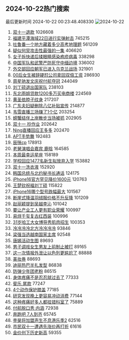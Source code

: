 ## 2024-10-22热门搜索 
最后更新时间 2024-10-22 00:23:48.408330 
![2024-10-22](https://imgs-storage.s3.us-east-005.backblazeb2.com/20241022/2024-10-22.png?versionId=4_z8fbbed132d73df8689c40f13_f104722c7516cd573_d20241021_m162347_c005_v0501024_t0037_u01729527827970) 
1. [双十一退款](https://s.weibo.com/weibo?q=%23%E5%8F%8C%E5%8D%81%E4%B8%80%E9%80%80%E6%AC%BE%23&t=31&band_rank=1&Refer=top) 1026608
1. [福建平潭海域22日进行实弹射击](https://s.weibo.com/weibo?q=%23%E7%A6%8F%E5%BB%BA%E5%B9%B3%E6%BD%AD%E6%B5%B7%E5%9F%9F22%E6%97%A5%E8%BF%9B%E8%A1%8C%E5%AE%9E%E5%BC%B9%E5%B0%84%E5%87%BB%23&t=31&band_rank=2&Refer=top) 745215
1. [吐鲁番一个地方藏着多少高考地理题](https://s.weibo.com/weibo?q=%23%E5%90%90%E9%B2%81%E7%95%AA%E4%B8%80%E4%B8%AA%E5%9C%B0%E6%96%B9%E8%97%8F%E7%9D%80%E5%A4%9A%E5%B0%91%E9%AB%98%E8%80%83%E5%9C%B0%E7%90%86%E9%A2%98%23&t=31&band_rank=3&Refer=top) 561209
1. [疑似何炅攻击性最强的一集](https://s.weibo.com/weibo?q=%E7%96%91%E4%BC%BC%E4%BD%95%E7%82%85%E6%94%BB%E5%87%BB%E6%80%A7%E6%9C%80%E5%BC%BA%E7%9A%84%E4%B8%80%E9%9B%86&t=31&band_rank=4&Refer=top) 406620
1. [女子拆快递后揉眼睛感染疱疹病毒](https://s.weibo.com/weibo?q=%23%E5%A5%B3%E5%AD%90%E6%8B%86%E5%BF%AB%E9%80%92%E5%90%8E%E6%8F%89%E7%9C%BC%E7%9D%9B%E6%84%9F%E6%9F%93%E7%96%B1%E7%96%B9%E7%97%85%E6%AF%92%23&t=31&band_rank=5&Refer=top) 338298
1. [中国军队和武警严防死守中缅边境](https://s.weibo.com/weibo?q=%23%E4%B8%AD%E5%9B%BD%E5%86%9B%E9%98%9F%E5%92%8C%E6%AD%A6%E8%AD%A6%E4%B8%A5%E9%98%B2%E6%AD%BB%E5%AE%88%E4%B8%AD%E7%BC%85%E8%BE%B9%E5%A2%83%23&t=31&band_rank=6&Refer=top) 336002
1. [外交部回应朝军已进入乌克兰战场](https://s.weibo.com/weibo?q=%23%E5%A4%96%E4%BA%A4%E9%83%A8%E5%9B%9E%E5%BA%94%E6%9C%9D%E5%86%9B%E5%B7%B2%E8%BF%9B%E5%85%A5%E4%B9%8C%E5%85%8B%E5%85%B0%E6%88%98%E5%9C%BA%23&t=31&band_rank=7&Refer=top) 321901
1. [00后女生被辞硬怼公司拿回双倍工资](https://s.weibo.com/weibo?q=%2300%E5%90%8E%E5%A5%B3%E7%94%9F%E8%A2%AB%E8%BE%9E%E7%A1%AC%E6%80%BC%E5%85%AC%E5%8F%B8%E6%8B%BF%E5%9B%9E%E5%8F%8C%E5%80%8D%E5%B7%A5%E8%B5%84%23&t=31&band_rank=8&Refer=top) 286930
1. [周星驰发文庆祝付航夺冠](https://s.weibo.com/weibo?q=%E5%91%A8%E6%98%9F%E9%A9%B0%E5%8F%91%E6%96%87%E5%BA%86%E7%A5%9D%E4%BB%98%E8%88%AA%E5%A4%BA%E5%86%A0&t=31&band_rank=9&Refer=top) 244049
1. [刘丁硕退出国家队](https://s.weibo.com/weibo?q=%E5%88%98%E4%B8%81%E7%A1%95%E9%80%80%E5%87%BA%E5%9B%BD%E5%AE%B6%E9%98%9F&t=31&band_rank=10&Refer=top) 238103
1. [东北雨姐贷款1200多万买电商楼](https://s.weibo.com/weibo?q=%23%E4%B8%9C%E5%8C%97%E9%9B%A8%E5%A7%90%E8%B4%B7%E6%AC%BE1200%E5%A4%9A%E4%B8%87%E4%B9%B0%E7%94%B5%E5%95%86%E6%A5%BC%23&t=31&band_rank=11&Refer=top) 224569
1. [黄圣依脖子纹身](https://s.weibo.com/weibo?q=%23%E9%BB%84%E5%9C%A3%E4%BE%9D%E8%84%96%E5%AD%90%E7%BA%B9%E8%BA%AB%23&t=31&band_rank=12&Refer=top) 217207
1. [广东夫妇疑删除八亿补贴宣传](https://s.weibo.com/weibo?q=%23%E5%B9%BF%E4%B8%9C%E5%A4%AB%E5%A6%87%E7%96%91%E5%88%A0%E9%99%A4%E5%85%AB%E4%BA%BF%E8%A1%A5%E8%B4%B4%E5%AE%A3%E4%BC%A0%23&t=31&band_rank=13&Refer=top) 214877
1. [韦雪直播三场赚了1个亿](https://s.weibo.com/weibo?q=%23%E9%9F%A6%E9%9B%AA%E7%9B%B4%E6%92%AD%E4%B8%89%E5%9C%BA%E8%B5%9A%E4%BA%861%E4%B8%AA%E4%BA%BF%23&t=31&band_rank=14&Refer=top) 203254
1. [螃蟹结伴上岸散步当场被抓](https://s.weibo.com/weibo?q=%23%E8%9E%83%E8%9F%B9%E7%BB%93%E4%BC%B4%E4%B8%8A%E5%B2%B8%E6%95%A3%E6%AD%A5%E5%BD%93%E5%9C%BA%E8%A2%AB%E6%8A%93%23&t=31&band_rank=15&Refer=top) 202905
1. [双十一 抄作业](https://s.weibo.com/weibo?q=%E5%8F%8C%E5%8D%81%E4%B8%80%20%E6%8A%84%E4%BD%9C%E4%B8%9A&t=31&band_rank=16&Refer=top) 202642
1. [Ning直播回应王多多](https://s.weibo.com/weibo?q=%23Ning%E7%9B%B4%E6%92%AD%E5%9B%9E%E5%BA%94%E7%8E%8B%E5%A4%9A%E5%A4%9A%23&t=31&band_rank=17&Refer=top) 202470
1. [APT手势舞](https://s.weibo.com/weibo?q=APT%E6%89%8B%E5%8A%BF%E8%88%9E&t=31&band_rank=18&Refer=top) 192483
1. [辰咪cp](https://s.weibo.com/weibo?q=%E8%BE%B0%E5%92%AAcp&t=31&band_rank=19&Refer=top) 178913
1. [老舅演唱会嘉宾 鹿晗](https://s.weibo.com/weibo?q=%E8%80%81%E8%88%85%E6%BC%94%E5%94%B1%E4%BC%9A%E5%98%89%E5%AE%BE%20%E9%B9%BF%E6%99%97&t=31&band_rank=20&Refer=top) 164585
1. [本周最幸运星座](https://s.weibo.com/weibo?q=%23%E6%9C%AC%E5%91%A8%E6%9C%80%E5%B9%B8%E8%BF%90%E6%98%9F%E5%BA%A7%23&t=31&band_rank=21&Refer=top) 158189
1. [学校回应1477名新生拟放弃入学](https://s.weibo.com/weibo?q=%23%E5%AD%A6%E6%A0%A1%E5%9B%9E%E5%BA%941477%E5%90%8D%E6%96%B0%E7%94%9F%E6%8B%9F%E6%94%BE%E5%BC%83%E5%85%A5%E5%AD%A6%23&t=31&band_rank=22&Refer=top) 153882
1. [双十一洗衣液](https://s.weibo.com/weibo?q=%E5%8F%8C%E5%8D%81%E4%B8%80%E6%B4%97%E8%A1%A3%E6%B6%B2&t=31&band_rank=23&Refer=top) 152920
1. [韩国总统与北约秘书长通话](https://s.weibo.com/weibo?q=%23%E9%9F%A9%E5%9B%BD%E6%80%BB%E7%BB%9F%E4%B8%8E%E5%8C%97%E7%BA%A6%E7%A7%98%E4%B9%A6%E9%95%BF%E9%80%9A%E8%AF%9D%23&t=31&band_rank=24&Refer=top) 124175
1. [iPhone16官方罕见降价1600元](https://s.weibo.com/weibo?q=%23iPhone16%E5%AE%98%E6%96%B9%E7%BD%95%E8%A7%81%E9%99%8D%E4%BB%B71600%E5%85%83%23&t=31&band_rank=25&Refer=top) 120763
1. [王楚钦祝福刘丁硕](https://s.weibo.com/weibo?q=%23%E7%8E%8B%E6%A5%9A%E9%92%A6%E7%A5%9D%E7%A6%8F%E5%88%98%E4%B8%81%E7%A1%95%23&t=31&band_rank=26&Refer=top) 115822
1. [iPhone16哪个型号跌幅最大](https://s.weibo.com/weibo?q=%23iPhone16%E5%93%AA%E4%B8%AA%E5%9E%8B%E5%8F%B7%E8%B7%8C%E5%B9%85%E6%9C%80%E5%A4%A7%23&t=31&band_rank=27&Refer=top) 101567
1. [断崖式降温羽绒服价格不升反降](https://s.weibo.com/weibo?q=%23%E6%96%AD%E5%B4%96%E5%BC%8F%E9%99%8D%E6%B8%A9%E7%BE%BD%E7%BB%92%E6%9C%8D%E4%BB%B7%E6%A0%BC%E4%B8%8D%E5%8D%87%E5%8F%8D%E9%99%8D%23&t=31&band_rank=28&Refer=top) 101209
1. [赵丽颖提到吴越李沁](https://s.weibo.com/weibo?q=%23%E8%B5%B5%E4%B8%BD%E9%A2%96%E6%8F%90%E5%88%B0%E5%90%B4%E8%B6%8A%E6%9D%8E%E6%B2%81%23&t=31&band_rank=29&Refer=top) 101042
1. [要让产业工人更有职业荣耀](https://s.weibo.com/weibo?q=%23%E8%A6%81%E8%AE%A9%E4%BA%A7%E4%B8%9A%E5%B7%A5%E4%BA%BA%E6%9B%B4%E6%9C%89%E8%81%8C%E4%B8%9A%E8%8D%A3%E8%80%80%23&t=31&band_rank=30&Refer=top) 100997
1. [易烊千玺复古红西装](https://s.weibo.com/weibo?q=%23%E6%98%93%E7%83%8A%E5%8D%83%E7%8E%BA%E5%A4%8D%E5%8F%A4%E7%BA%A2%E8%A5%BF%E8%A3%85%23&t=31&band_rank=31&Refer=top) 100996
1. [31岁哈工大女博导秀肌肉招生](https://s.weibo.com/weibo?q=%2331%E5%B2%81%E5%93%88%E5%B7%A5%E5%A4%A7%E5%A5%B3%E5%8D%9A%E5%AF%BC%E7%A7%80%E8%82%8C%E8%82%89%E6%8B%9B%E7%94%9F%23&t=31&band_rank=32&Refer=top) 100353
1. [冷冷冷冷北方冷冷冷冷](https://s.weibo.com/weibo?q=%23%E5%86%B7%E5%86%B7%E5%86%B7%E5%86%B7%E5%8C%97%E6%96%B9%E5%86%B7%E5%86%B7%E5%86%B7%E5%86%B7%23&t=31&band_rank=33&Refer=top) 93846
1. [梁强当选越南国家主席](https://s.weibo.com/weibo?q=%23%E6%A2%81%E5%BC%BA%E5%BD%93%E9%80%89%E8%B6%8A%E5%8D%97%E5%9B%BD%E5%AE%B6%E4%B8%BB%E5%B8%AD%23&t=31&band_rank=34&Refer=top) 92548
1. [唐嫣活动生图](https://s.weibo.com/weibo?q=%E5%94%90%E5%AB%A3%E6%B4%BB%E5%8A%A8%E7%94%9F%E5%9B%BE&t=31&band_rank=35&Refer=top) 89693
1. [男子调戏女生男友上前制止被打](https://s.weibo.com/weibo?q=%23%E7%94%B7%E5%AD%90%E8%B0%83%E6%88%8F%E5%A5%B3%E7%94%9F%E7%94%B7%E5%8F%8B%E4%B8%8A%E5%89%8D%E5%88%B6%E6%AD%A2%E8%A2%AB%E6%89%93%23&t=31&band_rank=36&Refer=top) 89165
1. [这一次情报外泄让以色列更尴尬了](https://s.weibo.com/weibo?q=%23%E8%BF%99%E4%B8%80%E6%AC%A1%E6%83%85%E6%8A%A5%E5%A4%96%E6%B3%84%E8%AE%A9%E4%BB%A5%E8%89%B2%E5%88%97%E6%9B%B4%E5%B0%B4%E5%B0%AC%E4%BA%86%23&t=31&band_rank=37&Refer=top) 88888
1. [美妆券](https://s.weibo.com/weibo?q=%E7%BE%8E%E5%A6%86%E5%88%B8&t=31&band_rank=38&Refer=top) 88693
1. [迪丽热巴半扎发型](https://s.weibo.com/weibo?q=%23%E8%BF%AA%E4%B8%BD%E7%83%AD%E5%B7%B4%E5%8D%8A%E6%89%8E%E5%8F%91%E5%9E%8B%23&t=31&band_rank=39&Refer=top) 86838
1. [防弹少年团老粉](https://s.weibo.com/weibo?q=%23%E9%98%B2%E5%BC%B9%E5%B0%91%E5%B9%B4%E5%9B%A2%E8%80%81%E7%B2%89%23&t=31&band_rank=40&Refer=top) 86515
1. [身体疼痛不是忍忍就过去了](https://s.weibo.com/weibo?q=%23%E8%BA%AB%E4%BD%93%E7%96%BC%E7%97%9B%E4%B8%8D%E6%98%AF%E5%BF%8D%E5%BF%8D%E5%B0%B1%E8%BF%87%E5%8E%BB%E4%BA%86%23&t=31&band_rank=41&Refer=top) 77333
1. [斐乐 尾款](https://s.weibo.com/weibo?q=%E6%96%90%E4%B9%90%20%E5%B0%BE%E6%AC%BE&t=31&band_rank=42&Refer=top) 77247
1. [4个动作保护膝盖](https://s.weibo.com/weibo?q=4%E4%B8%AA%E5%8A%A8%E4%BD%9C%E4%BF%9D%E6%8A%A4%E8%86%9D%E7%9B%96&t=31&band_rank=43&Refer=top) 77185
1. [研究发现晚上更容易冲动消费](https://s.weibo.com/weibo?q=%23%E7%A0%94%E7%A9%B6%E5%8F%91%E7%8E%B0%E6%99%9A%E4%B8%8A%E6%9B%B4%E5%AE%B9%E6%98%93%E5%86%B2%E5%8A%A8%E6%B6%88%E8%B4%B9%23&t=31&band_rank=44&Refer=top) 77144
1. [这种疼痛好多人都挂错科室了](https://s.weibo.com/weibo?q=%23%E8%BF%99%E7%A7%8D%E7%96%BC%E7%97%9B%E5%A5%BD%E5%A4%9A%E4%BA%BA%E9%83%BD%E6%8C%82%E9%94%99%E7%A7%91%E5%AE%A4%E4%BA%86%23&t=31&band_rank=45&Refer=top) 75889
1. [付航脱口秀 内涵](https://s.weibo.com/weibo?q=%E4%BB%98%E8%88%AA%E8%84%B1%E5%8F%A3%E7%A7%80%20%E5%86%85%E6%B6%B5&t=31&band_rank=46&Refer=top) 72938
1. [奔跑吧 7人到齐](https://s.weibo.com/weibo?q=%E5%A5%94%E8%B7%91%E5%90%A7%207%E4%BA%BA%E5%88%B0%E9%BD%90&t=31&band_rank=47&Refer=top) 65745
1. [李昊将加盟声生不息港乐季2](https://s.weibo.com/weibo?q=%23%E6%9D%8E%E6%98%8A%E5%B0%86%E5%8A%A0%E7%9B%9F%E5%A3%B0%E7%94%9F%E4%B8%8D%E6%81%AF%E6%B8%AF%E4%B9%90%E5%AD%A32%23&t=31&band_rank=48&Refer=top) 62516
1. [市民双十一遭遇先涨价再打折](https://s.weibo.com/weibo?q=%23%E5%B8%82%E6%B0%91%E5%8F%8C%E5%8D%81%E4%B8%80%E9%81%AD%E9%81%87%E5%85%88%E6%B6%A8%E4%BB%B7%E5%86%8D%E6%89%93%E6%8A%98%23&t=31&band_rank=49&Refer=top) 61616
1. [金价创下历史新高](https://s.weibo.com/weibo?q=%23%E9%87%91%E4%BB%B7%E5%88%9B%E4%B8%8B%E5%8E%86%E5%8F%B2%E6%96%B0%E9%AB%98%23&t=31&band_rank=50&Refer=top) 59355
